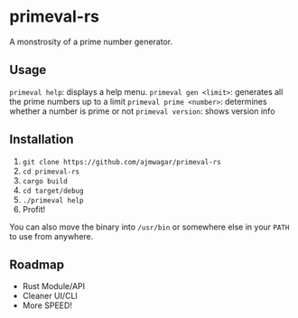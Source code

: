 # primeval-rs
A monstrosity of a prime number generator.

## Usage

`primeval help`: displays a help menu.
`primeval gen <limit>`: generates all the prime numbers up to a limit
`primeval prime <number>`: determines whether a number is prime or not
`primeval version`: shows version info


## Installation

1. `git clone https://github.com/ajmwagar/primeval-rs`
2. `cd primeval-rs`
3. `cargo build`
4. `cd target/debug`
5. `./primeval help`
6. Profit!

You can also move the binary into `/usr/bin` or somewhere else in your `PATH` to use from anywhere.

## Roadmap

- Rust Module/API
- Cleaner UI/CLI
- More SPEED!

